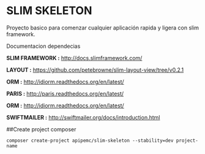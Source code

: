 SLIM SKELETON
=============

Proyecto basico para comenzar cualquier aplicación rapida y ligera con slim framework.

Documentacion dependecias

**SLIM FRAMEWORK :**  http://docs.slimframework.com/

**LAYOUT :**  https://github.com/petebrowne/slim-layout-view/tree/v0.2.1

**ORM :**  http://idiorm.readthedocs.org/en/latest/

**PARIS :**  http://paris.readthedocs.org/en/latest/

**ORM :**  http://idiorm.readthedocs.org/en/latest/

**SWIFTMAILER :** http://swiftmailer.org/docs/introduction.html


##Create project composer

`composer create-project apipemc/slim-skeleton --stability=dev project-name`
